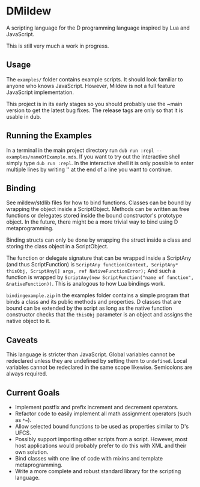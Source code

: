 # DMildew

A scripting language for the D programming language inspired by Lua and JavaScript.

This is still very much a work in progress.

## Usage

The `examples/` folder contains example scripts. It should look familiar to anyone who knows JavaScript. However, Mildew is not a full feature JavaScript implementation.

This project is in its early stages so you should probably use the ~main version to get the latest bug fixes. The release tags are only so that it is usable in dub.

## Running the Examples

In a terminal in the main project directory run `dub run :repl -- examples/nameOfExample.mds`. If you want to try out the interactive shell simply type `dub run :repl`. In the interactive shell it is only possible to enter multiple lines by writing '\' at the end of a line you want to continue.

## Binding

See mildew/stdlib files for how to bind functions. Classes can be bound by wrapping the object inside a ScriptObject. Methods can be written as free functions or delegates stored inside the bound constructor's prototype object. In the future, there might be a more trivial way to bind using D metaprogramming.

Binding structs can only be done by wrapping the struct inside a class and storing the class object in a ScriptObject.

The function or delegate signature that can be wrapped inside a ScriptAny (and thus ScriptFunction) is `ScriptAny function(Context, ScriptAny* thisObj, ScriptAny[] args, ref NativeFunctionError);` And such a function is wrapped by `ScriptAny(new ScriptFunction("name of function", &nativeFunction))`. This is analogous to how Lua bindings work.

`bindingexample.zip` in the examples folder contains a simple program that binds a class and its public methods and properties. D classes that are bound can be extended by the script as long as the native function constructor checks that the `thisObj` parameter is an object and assigns the native object to it.

## Caveats

This language is stricter than JavaScript. Global variables cannot be redeclared unless they are undefined by setting them to `undefined`. Local variables cannot be redeclared in the same scope likewise. Semicolons are always required.

## Current Goals

* Implement postfix and prefix increment and decrement operators.
* Refactor code to easily implement all math assignment operators (such as `*=`).
* Allow selected bound functions to be used as properties similar to D's UFCS.
* Possibly support importing other scripts from a script. However, most host applications would probably prefer to do this with XML and their own solution.
* Bind classes with one line of code with mixins and template metaprogramming.
* Write a more complete and robust standard library for the scripting language.


